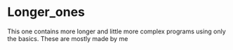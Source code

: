 # Longer_ones
This one contains more longer and little more complex programs using only the basics. These are mostly made by me
